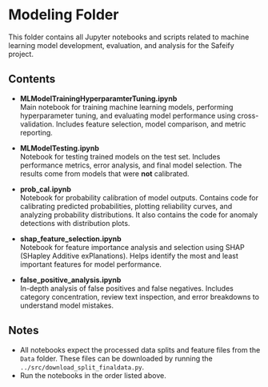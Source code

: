 # Modeling Folder

This folder contains all Jupyter notebooks and scripts related to machine learning model development, evaluation, and analysis for the Safeify project.

## Contents

- **MLModelTrainingHyperparamterTuning.ipynb**  
  Main notebook for training machine learning models, performing hyperparameter tuning, and evaluating model performance using cross-validation. Includes feature selection, model comparison, and metric reporting.

- **MLModelTesting.ipynb**  
  Notebook for testing trained models on the test set. Includes performance metrics, error analysis, and final model selection. The results come from models that were **not** calibrated.

- **prob_cal.ipynb**  
  Notebook for probability calibration of model outputs. Contains code for calibrating predicted probabilities, plotting reliability curves, and analyzing probability distributions. It also contains the code for anomaly detections with distribution plots.

- **shap_feature_selection.ipynb**  
  Notebook for feature importance analysis and selection using SHAP (SHapley Additive exPlanations). Helps identify the most and least important features for model performance.

- **false_positive_analysis.ipynb**  
  In-depth analysis of false positives and false negatives. Includes category concentration, review text inspection, and error breakdowns to understand model mistakes.

## Notes

- All notebooks expect the processed data splits and feature files from the `Data` folder. These files can be downloaded by running the ``../src/download_split_finaldata.py``.
- Run the notebooks in the order listed above.


